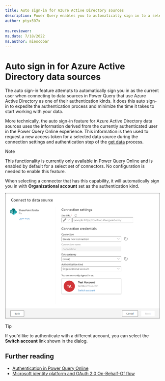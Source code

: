 ```yaml
---
title: Auto sign-in for Azure Active Directory sources
description: Power Query enables you to automatically sign in to a select set of data sources that use the Azure Active Directory as its authentication kind based on the current authenticated user.
author: ptyx507x

ms.reviewer: 
ms.date: 7/18/2022
ms.author: miescobar
---
```


# Auto sign in for Azure Active Directory data sources

The auto sign-in feature attempts to automatically sign you in as the current user when connecting to data sources in Power Query that use Azure Active Directory as one of their authentication kinds. It does this auto sign-in to expedite the authentication process and minimize the time it takes to start working with your data.

More technically, the auto sign-in feature for Azure Active Directory data sources uses the information derived from the currently authenticated user in the Power Query Online experience. This information is then used to request a new access token for a selected data source during the connection settings and authentication step of the [get data](/powerquery-docs/get-data-experience.md#1-connection-settings-and-authentication) process.

>[!NOTE]
>This functionality is currently only available in Power Query Online and is enabled by default for a select set of connectors. No configuration is needed to enable this feature.

When selecting a connector that has this capability, it will automatically sign you in with **Organizational account** set as the authentication kind.

![Connect to data source dialog showing the SharePoint folder connector experience where the user Test Account has been automatically logged in using the Organizational account as the authentication kind.](media/aad-obo/sample-connect-to-data-source.png)

>[!TIP]
>If you'd like to authenticate with a different account, you can select the **Switch account** link shown in the dialog.

## Further reading

* [Authentication in Power Query Online](/powerquery-docs/authentication-pqo.md)
* [Microsoft identity platform and OAuth 2.0 On-Behalf-Of flow](/azure/active-directory/develop/v2-oauth2-on-behalf-of-flow)